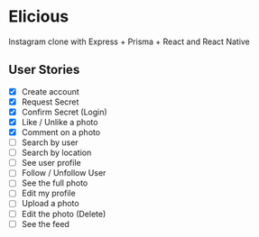 # Elicious

Instagram clone with Express + Prisma + React and React Native

## User Stories

- [X] Create account
- [X] Request Secret
- [X] Confirm Secret (Login)
- [X] Like / Unlike a photo
- [X] Comment on a photo
- [ ] Search by user
- [ ] Search by location
- [ ] See user profile
- [ ] Follow / Unfollow User
- [ ] See the full photo
- [ ] Edit my profile
- [ ] Upload a photo
- [ ] Edit the photo (Delete)
- [ ] See the feed